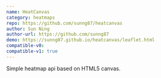 ```yaml
---
name: HeatCanvas
category: heatmaps
repo: https://github.com/sunng87/heatcanvas
author: Sun Ning
author-url: https://github.com/sunng87
demo: https://sunng87.github.io/heatcanvas/leaflet.html
compatible-v0:
compatible-v1: true
---
```


Simple heatmap api based on HTML5 canvas.
